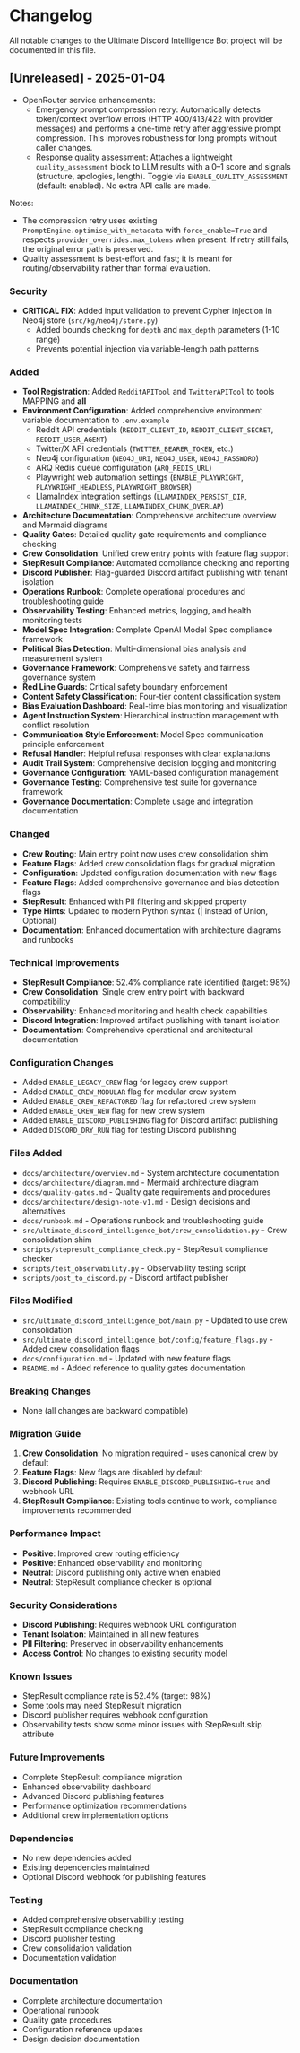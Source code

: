 # Changelog

All notable changes to the Ultimate Discord Intelligence Bot project will be documented in this file.

## [Unreleased] - 2025-01-04

- OpenRouter service enhancements:
  - Emergency prompt compression retry: Automatically detects token/context overflow errors (HTTP 400/413/422 with provider messages) and performs a one-time retry after aggressive prompt compression. This improves robustness for long prompts without caller changes.
  - Response quality assessment: Attaches a lightweight `quality_assessment` block to LLM results with a 0–1 score and signals (structure, apologies, length). Toggle via `ENABLE_QUALITY_ASSESSMENT` (default: enabled). No extra API calls are made.

Notes:

- The compression retry uses existing `PromptEngine.optimise_with_metadata` with `force_enable=True` and respects `provider_overrides.max_tokens` when present. If retry still fails, the original error path is preserved.
- Quality assessment is best-effort and fast; it is meant for routing/observability rather than formal evaluation.

### Security

- **CRITICAL FIX**: Added input validation to prevent Cypher injection in Neo4j store (`src/kg/neo4j/store.py`)
  - Added bounds checking for `depth` and `max_depth` parameters (1-10 range)
  - Prevents potential injection via variable-length path patterns

### Added

- **Tool Registration**: Added `RedditAPITool` and `TwitterAPITool` to tools MAPPING and **all**
- **Environment Configuration**: Added comprehensive environment variable documentation to `.env.example`
  - Reddit API credentials (`REDDIT_CLIENT_ID`, `REDDIT_CLIENT_SECRET`, `REDDIT_USER_AGENT`)
  - Twitter/X API credentials (`TWITTER_BEARER_TOKEN`, etc.)
  - Neo4j configuration (`NEO4J_URI`, `NEO4J_USER`, `NEO4J_PASSWORD`)
  - ARQ Redis queue configuration (`ARQ_REDIS_URL`)
  - Playwright web automation settings (`ENABLE_PLAYWRIGHT`, `PLAYWRIGHT_HEADLESS`, `PLAYWRIGHT_BROWSER`)
  - LlamaIndex integration settings (`LLAMAINDEX_PERSIST_DIR`, `LLAMAINDEX_CHUNK_SIZE`, `LLAMAINDEX_CHUNK_OVERLAP`)
- **Architecture Documentation**: Comprehensive architecture overview and Mermaid diagrams
- **Quality Gates**: Detailed quality gate requirements and compliance checking
- **Crew Consolidation**: Unified crew entry points with feature flag support
- **StepResult Compliance**: Automated compliance checking and reporting
- **Discord Publisher**: Flag-guarded Discord artifact publishing with tenant isolation
- **Operations Runbook**: Complete operational procedures and troubleshooting guide
- **Observability Testing**: Enhanced metrics, logging, and health monitoring tests
- **Model Spec Integration**: Complete OpenAI Model Spec compliance framework
- **Political Bias Detection**: Multi-dimensional bias analysis and measurement system
- **Governance Framework**: Comprehensive safety and fairness governance system
- **Red Line Guards**: Critical safety boundary enforcement
- **Content Safety Classification**: Four-tier content classification system
- **Bias Evaluation Dashboard**: Real-time bias monitoring and visualization
- **Agent Instruction System**: Hierarchical instruction management with conflict resolution
- **Communication Style Enforcement**: Model Spec communication principle enforcement
- **Refusal Handler**: Helpful refusal responses with clear explanations
- **Audit Trail System**: Comprehensive decision logging and monitoring
- **Governance Configuration**: YAML-based configuration management
- **Governance Testing**: Comprehensive test suite for governance framework
- **Governance Documentation**: Complete usage and integration documentation

### Changed

- **Crew Routing**: Main entry point now uses crew consolidation shim
- **Feature Flags**: Added crew consolidation flags for gradual migration
- **Configuration**: Updated configuration documentation with new flags
- **Feature Flags**: Added comprehensive governance and bias detection flags
- **StepResult**: Enhanced with PII filtering and skipped property
- **Type Hints**: Updated to modern Python syntax (| instead of Union, Optional)
- **Documentation**: Enhanced documentation with architecture diagrams and runbooks

### Technical Improvements

- **StepResult Compliance**: 52.4% compliance rate identified (target: 98%)
- **Crew Consolidation**: Single crew entry point with backward compatibility
- **Observability**: Enhanced monitoring and health check capabilities
- **Discord Integration**: Improved artifact publishing with tenant isolation
- **Documentation**: Comprehensive operational and architectural documentation

### Configuration Changes

- Added `ENABLE_LEGACY_CREW` flag for legacy crew support
- Added `ENABLE_CREW_MODULAR` flag for modular crew system
- Added `ENABLE_CREW_REFACTORED` flag for refactored crew system
- Added `ENABLE_CREW_NEW` flag for new crew system
- Added `ENABLE_DISCORD_PUBLISHING` flag for Discord artifact publishing
- Added `DISCORD_DRY_RUN` flag for testing Discord publishing

### Files Added

- `docs/architecture/overview.md` - System architecture documentation
- `docs/architecture/diagram.mmd` - Mermaid architecture diagram
- `docs/quality-gates.md` - Quality gate requirements and procedures
- `docs/architecture/design-note-v1.md` - Design decisions and alternatives
- `docs/runbook.md` - Operations runbook and troubleshooting guide
- `src/ultimate_discord_intelligence_bot/crew_consolidation.py` - Crew consolidation shim
- `scripts/stepresult_compliance_check.py` - StepResult compliance checker
- `scripts/test_observability.py` - Observability testing script
- `scripts/post_to_discord.py` - Discord artifact publisher

### Files Modified

- `src/ultimate_discord_intelligence_bot/main.py` - Updated to use crew consolidation
- `src/ultimate_discord_intelligence_bot/config/feature_flags.py` - Added crew consolidation flags
- `docs/configuration.md` - Updated with new feature flags
- `README.md` - Added reference to quality gates documentation

### Breaking Changes

- None (all changes are backward compatible)

### Migration Guide

1. **Crew Consolidation**: No migration required - uses canonical crew by default
2. **Feature Flags**: New flags are disabled by default
3. **Discord Publishing**: Requires `ENABLE_DISCORD_PUBLISHING=true` and webhook URL
4. **StepResult Compliance**: Existing tools continue to work, compliance improvements recommended

### Performance Impact

- **Positive**: Improved crew routing efficiency
- **Positive**: Enhanced observability and monitoring
- **Neutral**: Discord publishing only active when enabled
- **Neutral**: StepResult compliance checker is optional

### Security Considerations

- **Discord Publishing**: Requires webhook URL configuration
- **Tenant Isolation**: Maintained in all new features
- **PII Filtering**: Preserved in observability enhancements
- **Access Control**: No changes to existing security model

### Known Issues

- StepResult compliance rate is 52.4% (target: 98%)
- Some tools may need StepResult migration
- Discord publisher requires webhook configuration
- Observability tests show some minor issues with StepResult.skip attribute

### Future Improvements

- Complete StepResult compliance migration
- Enhanced observability dashboard
- Advanced Discord publishing features
- Performance optimization recommendations
- Additional crew implementation options

### Dependencies

- No new dependencies added
- Existing dependencies maintained
- Optional Discord webhook for publishing features

### Testing

- Added comprehensive observability testing
- StepResult compliance checking
- Discord publisher testing
- Crew consolidation validation
- Documentation validation

### Documentation

- Complete architecture documentation
- Operational runbook
- Quality gate procedures
- Configuration reference updates
- Design decision documentation
